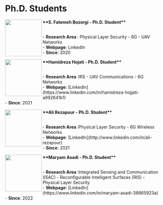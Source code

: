 # **Ph.D. Students**


<p>
  <img src="https://github.com/user-attachments/assets/3f0e89c7-f876-489b-ad7d-180885dc46f0" align="left" width="120" height="120"><span>  <p><b> **S. Fatemeh Bozorgi - Ph.D. Student**</b></p></span> 
    <br>  <span class="ban2"> - <b> Research Area </b>: Physical Layer Security - 6G - UAV Networks
     <br>  - <b>Webpage</b>: LinkedIn
    <br>  - <b>Since</b>: 2020  </span>
    </p>

<p>
  <img src="https://github.com/user-attachments/assets/caae526a-db29-415a-a286-5fbd36a38aef" align="left" width="120" height="120"><span>  <p><b> **Hamidreza Hojati - Ph.D. Student**</b></p></span> 
    <br>  <span class="ban2"> - <b> Research Area </b>:IRS - UAV Communications - 6G Networks  </a>
     <br>  - <b>Webpage</b>: [LinkedIn](https://www.linkedin.com/in/hamidreza-hojjati-a992641b1)</a>
    <br>  - <b>Since</b>: 2021  </a></span>
    </p>

<p>
  <img src="https://github.com/user-attachments/assets/be17bb53-8b33-4d5b-8936-e81fce60b93c" align="left" width="120" height="120"><span>  <p><b> **Ali Rezapour - Ph.D. Student**</b></p></span> 
    <br>  <span class="ban2"> - <b> Research Area </b>:Physical Layer Security - 6G Wireless Networks  </a>
     <br>  - <b>Webpage</b>: [LinkedIn](http://www.linkedin.com/in/ali-rezapour)</a>
    <br>  - <b>Since</b>: 2021  </a></span>
    </p>

<p>
  <img src="https://github.com/user-attachments/assets/e2734867-e269-4575-a92e-57dd611d68f6" align="left" width="120" height="120"><span>  <p><b> **Maryam Asadi - Ph.D. Student**</b></p></span> 
    <br>  <span class="ban2"> - <b> Research Area </b>:Integrated Sensing and Communication (ISAC) - Reconfigurable Intelligent Surfaces (RIS) - Physical Layer Security  </a>
     <br>  - <b>Webpage</b>: [LinkedIn](https://www.linkedin.com/in/maryam-asadi-38665923a)
    <br>  - <b>Since</b>: 2022 </span>
    </p>
    
